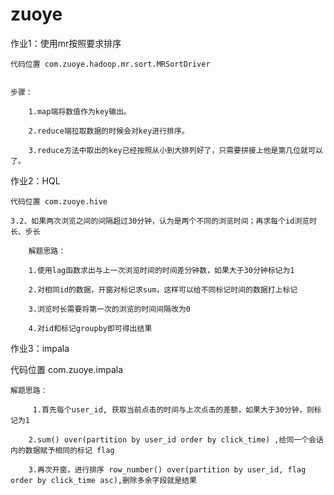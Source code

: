 # zuoye

作业1：使用mr按照要求排序

	代码位置 com.zuoye.hadoop.mr.sort.MRSortDriver


	步骤：

		1.map端将数值作为key输出。

		2.reduce端拉取数据的时候会对key进行排序。

		3.reduce方法中取出的key已经按照从小到大排列好了，只需要拼接上他是第几位就可以了。
		
		
		

作业2：HQL

	代码位置 com.zuoye.hive
	
	3.2、如果两次浏览之间的间隔超过30分钟，认为是两个不同的浏览时间；再求每个id浏览时长、步长
	
		解题思路：
		
		1.使用lag函数求出与上一次浏览时间的时间差分钟数，如果大于30分钟标记为1
		
		2.对相同id的数据，开窗对标记求sum，这样可以给不同标记时间的数据打上标记
		
		3.浏览时长需要将第一次的浏览的时间间隔改为0
		
		4.对id和标记groupby即可得出结果
		


作业3：impala

代码位置 com.zuoye.impala

	解题思路：
	
     	 1.首先每个user_id, 获取当前点击的时间与上次点击的差额，如果大于30分钟，则标记为1
	
     	2.sum() over(partition by user_id order by click_time) ,给同一个会话内的数据赋予相同的标记 flag
	
    	3.再次开窗，进行排序 row_number() over(partition by user_id, flag order by click_time asc),删除多余字段就是结果
